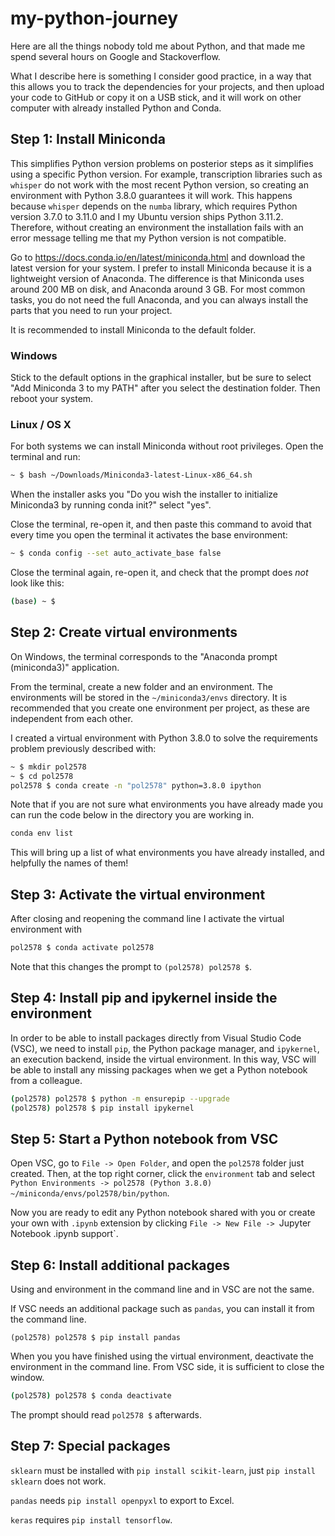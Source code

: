# my-python-journey

Here are all the things nobody told me about Python, and that made me spend several hours on Google and Stackoverflow.

What I describe here is something I consider good practice, in a way that this allows you to track the dependencies for your projects, and then upload your code to GitHub or copy it on a USB stick, and it will work on other computer with already installed Python and Conda.

## Step 1: Install Miniconda

This simplifies Python version problems on posterior steps as it simplifies using a specific Python version. For example, transcription libraries such as `whisper` do not work with the most recent Python version, so creating an environment with Python 3.8.0 guarantees it will work. This happens because `whisper` depends on the `numba` library, which requires Python version 3.7.0 to 3.11.0 and I my Ubuntu version ships Python 3.11.2. Therefore, without creating an environment the installation fails with an error message telling me that my Python version is not compatible.

Go to https://docs.conda.io/en/latest/miniconda.html and download the latest version for your system. I prefer to install Miniconda because it is a lightweight version of Anaconda. The difference is that Miniconda uses around 200 MB on disk, and Anaconda around 3 GB. For most common tasks, you do not need the full Anaconda, and you can always install the parts that you need to run your project.

It is recommended to install Miniconda to the default folder.

### Windows

Stick to the default options in the graphical installer, but be sure to select "Add Miniconda 3 to my PATH"  after you select the destination folder. Then reboot your system.

### Linux / OS X

For both systems we can install Miniconda without root privileges. Open the terminal and run:

```bash
~ $ bash ~/Downloads/Miniconda3-latest-Linux-x86_64.sh
```

When the installer asks you "Do you wish the installer to initialize Miniconda3 by running conda init?" select "yes".

Close the terminal, re-open it, and then paste this command to avoid that every time you open the terminal it activates the base environment:

```bash
~ $ conda config --set auto_activate_base false
```

Close the terminal again, re-open it, and check that the prompt does *not* look like this:

```bash
(base) ~ $
```

## Step 2: Create virtual environments

On Windows, the terminal corresponds to the "Anaconda prompt (miniconda3)" application.

From the terminal, create a new folder and an environment. The environments will be stored in the `~/miniconda3/envs` directory. It is recommended that you create one environment per project, as these are independent from each other.

I created a virtual environment with Python 3.8.0 to solve the requirements problem previously described with:

```bash
~ $ mkdir pol2578
~ $ cd pol2578
pol2578 $ conda create -n "pol2578" python=3.8.0 ipython
```

Note that if you are not sure what environments you have already made you can run the code below in the directory you are working in. 

```bash
conda env list
```

This will bring up a list of what environments you have already installed, and helpfully the names of them! 

## Step 3: Activate the virtual environment

After closing and reopening the command line I activate the virtual environment with

```bash
pol2578 $ conda activate pol2578
```

Note that this changes the prompt to `(pol2578) pol2578 $`.

## Step 4: Install pip and ipykernel inside the environment

In order to be able to install packages directly from Visual Studio Code (VSC), we need to install `pip`, the Python package manager, and `ipykernel`, an execution backend, inside the virtual environment. In this way, VSC will be able to install any missing packages when we get a Python notebook from a colleague.

```bash
(pol2578) pol2578 $ python -m ensurepip --upgrade
(pol2578) pol2578 $ pip install ipykernel
```

## Step 5: Start a Python notebook from VSC

Open VSC, go to `File -> Open Folder`, and open the `pol2578` folder just created. Then, at the top right corner, click the `environment` tab and select `Python Environments -> pol2578 (Python 3.8.0) ~/miniconda/envs/pol2578/bin/python`.

Now you are ready to edit any Python notebook shared with you or create your own with `.ipynb` extension by clicking `File -> New File -> `Jupyter Notebook .ipynb support`.

## Step 6: Install additional packages

Using and environment in the command line and in VSC are not the same.

If VSC needs an additional package such as `pandas`, you can install it from the command line.

```
(pol2578) pol2578 $ pip install pandas
```

When you you have finished using the virtual environment, deactivate the environment in the command line. From VSC side, it is sufficient to close the window.

```bash
(pol2578) pol2578 $ conda deactivate
```

The prompt should read `pol2578 $` afterwards.

## Step 7: Special packages

`sklearn` must be installed with `pip install scikit-learn`, just `pip install sklearn` does not work.

`pandas` needs `pip install openpyxl` to export to Excel.

`keras` requires `pip install tensorflow`.
